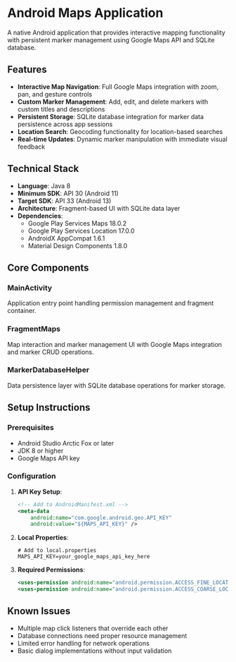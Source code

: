 # Android Maps Application

A native Android application that provides interactive mapping functionality with persistent marker management using Google Maps API and SQLite database.

## Features

- **Interactive Map Navigation**: Full Google Maps integration with zoom, pan, and gesture controls
- **Custom Marker Management**: Add, edit, and delete markers with custom titles and descriptions
- **Persistent Storage**: SQLite database integration for marker data persistence across app sessions
- **Location Search**: Geocoding functionality for location-based searches
- **Real-time Updates**: Dynamic marker manipulation with immediate visual feedback

## Technical Stack

- **Language**: Java 8
- **Minimum SDK**: API 30 (Android 11)
- **Target SDK**: API 33 (Android 13)
- **Architecture**: Fragment-based UI with SQLite data layer
- **Dependencies**:
  - Google Play Services Maps 18.0.2
  - Google Play Services Location 17.0.0
  - AndroidX AppCompat 1.6.1
  - Material Design Components 1.8.0

## Core Components

### MainActivity

Application entry point handling permission management and fragment container.

### FragmentMaps

Map interaction and marker management UI with Google Maps integration and marker CRUD operations.

### MarkerDatabaseHelper

Data persistence layer with SQLite database operations for marker storage.

## Setup Instructions

### Prerequisites

- Android Studio Arctic Fox or later
- JDK 8 or higher
- Google Maps API key

### Configuration

1. **API Key Setup**:

   ```xml
   <!-- Add to AndroidManifest.xml -->
   <meta-data
       android:name="com.google.android.geo.API_KEY"
       android:value="${MAPS_API_KEY}" />
   ```

2. **Local Properties**:

   ```properties
   # Add to local.properties
   MAPS_API_KEY=your_google_maps_api_key_here
   ```

3. **Required Permissions**:
   ```xml
   <uses-permission android:name="android.permission.ACCESS_FINE_LOCATION" />
   <uses-permission android:name="android.permission.ACCESS_COARSE_LOCATION" />
   ```

## Known Issues

- Multiple map click listeners that override each other
- Database connections need proper resource management
- Limited error handling for network operations
- Basic dialog implementations without input validation

